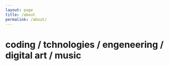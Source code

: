 ```yaml
---
layout: page
title: /about
permalink: /about/
---
```


# coding / tchnologies / engeneering / digital art / music
